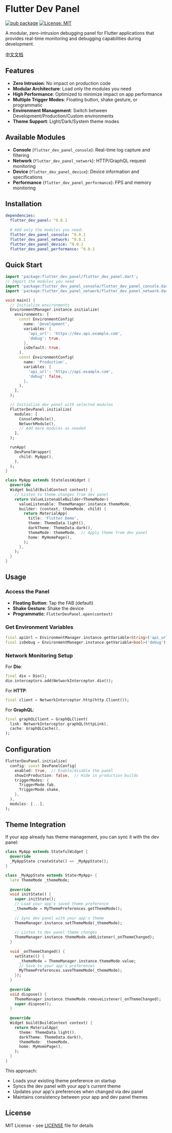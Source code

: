 # Flutter Dev Panel

[![pub package](https://img.shields.io/pub/v/flutter_dev_panel.svg)](https://pub.dev/packages/flutter_dev_panel)
[![License: MIT](https://img.shields.io/badge/License-MIT-yellow.svg)](https://opensource.org/licenses/MIT)

A modular, zero-intrusion debugging panel for Flutter applications that provides real-time monitoring and debugging capabilities during development.

[中文文档](README_CN.md)

## Features

- **Zero Intrusion**: No impact on production code
- **Modular Architecture**: Load only the modules you need
- **High Performance**: Optimized to minimize impact on app performance
- **Multiple Trigger Modes**: Floating button, shake gesture, or programmatic
- **Environment Management**: Switch between Development/Production/Custom environments
- **Theme Support**: Light/Dark/System theme modes

## Available Modules

- **Console** (`flutter_dev_panel_console`): Real-time log capture and filtering
- **Network** (`flutter_dev_panel_network`): HTTP/GraphQL request monitoring
- **Device** (`flutter_dev_panel_device`): Device information and specifications
- **Performance** (`flutter_dev_panel_performance`): FPS and memory monitoring

## Installation

```yaml
dependencies:
  flutter_dev_panel: ^0.0.1
  
  # Add only the modules you need:
  flutter_dev_panel_console: ^0.0.1
  flutter_dev_panel_network: ^0.0.1
  flutter_dev_panel_device: ^0.0.1
  flutter_dev_panel_performance: ^0.0.1
```

## Quick Start

```dart
import 'package:flutter_dev_panel/flutter_dev_panel.dart';
// Import the modules you need
import 'package:flutter_dev_panel_console/flutter_dev_panel_console.dart';
import 'package:flutter_dev_panel_network/flutter_dev_panel_network.dart';

void main() {
  // Initialize environments
  EnvironmentManager.instance.initialize(
    environments: [
      const EnvironmentConfig(
        name: 'Development',
        variables: {
          'api_url': 'https://dev.api.example.com',
          'debug': true,
        },
        isDefault: true,
      ),
      const EnvironmentConfig(
        name: 'Production',
        variables: {
          'api_url': 'https://api.example.com',
          'debug': false,
        },
      ),
    ],
  );

  // Initialize dev panel with selected modules
  FlutterDevPanel.initialize(
    modules: [
      ConsoleModule(),
      NetworkModule(),
      // Add more modules as needed
    ],
  );

  runApp(
    DevPanelWrapper(
      child: MyApp(),
    ),
  );
}

class MyApp extends StatelessWidget {
  @override
  Widget build(BuildContext context) {
    // Listen to theme changes from dev panel
    return ValueListenableBuilder<ThemeMode>(
      valueListenable: ThemeManager.instance.themeMode,
      builder: (context, themeMode, child) {
        return MaterialApp(
          title: 'Flutter Demo',
          theme: ThemeData.light(),
          darkTheme: ThemeData.dark(),
          themeMode: themeMode,  // Apply theme from dev panel
          home: MyHomePage(),
        );
      },
    );
  }
}
```

## Usage

### Access the Panel
- **Floating Button**: Tap the FAB (default)
- **Shake Gesture**: Shake the device
- **Programmatic**: `FlutterDevPanel.open(context)`

### Get Environment Variables
```dart
final apiUrl = EnvironmentManager.instance.getVariable<String>('api_url');
final isDebug = EnvironmentManager.instance.getVariable<bool>('debug');
```

### Network Monitoring Setup

For **Dio**:
```dart
final dio = Dio();
dio.interceptors.add(NetworkInterceptor.dio());
```

For **HTTP**:
```dart
final client = NetworkInterceptor.http(http.Client());
```

For **GraphQL**:
```dart
final graphQLClient = GraphQLClient(
  link: NetworkInterceptor.graphQL(httpLink),
  cache: GraphQLCache(),
);
```

## Configuration

```dart
FlutterDevPanel.initialize(
  config: const DevPanelConfig(
    enabled: true,  // Enable/disable the panel
    showInProduction: false,  // Hide in production builds
    triggerModes: {
      TriggerMode.fab,
      TriggerMode.shake,
    },
  ),
  modules: [...],
);
```

## Theme Integration

If your app already has theme management, you can sync it with the dev panel:

```dart
class MyApp extends StatefulWidget {
  @override
  _MyAppState createState() => _MyAppState();
}

class _MyAppState extends State<MyApp> {
  late ThemeMode _themeMode;
  
  @override
  void initState() {
    super.initState();
    // Load your app's saved theme preference
    _themeMode = MyThemePreferences.getThemeMode();
    
    // Sync dev panel with your app's theme
    ThemeManager.instance.setThemeMode(_themeMode);
    
    // Listen to dev panel theme changes
    ThemeManager.instance.themeMode.addListener(_onThemeChanged);
  }
  
  void _onThemeChanged() {
    setState(() {
      _themeMode = ThemeManager.instance.themeMode.value;
      // Save to your app's preferences
      MyThemePreferences.saveThemeMode(_themeMode);
    });
  }
  
  @override
  void dispose() {
    ThemeManager.instance.themeMode.removeListener(_onThemeChanged);
    super.dispose();
  }
  
  @override
  Widget build(BuildContext context) {
    return MaterialApp(
      theme: ThemeData.light(),
      darkTheme: ThemeData.dark(),
      themeMode: _themeMode,
      home: MyHomePage(),
    );
  }
}
```

This approach:
- Loads your existing theme preference on startup
- Syncs the dev panel with your app's current theme
- Updates your app's preferences when changed via dev panel
- Maintains consistency between your app and dev panel themes

## License

MIT License - see [LICENSE](LICENSE) file for details